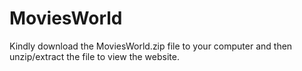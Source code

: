 # MoviesWorld
Kindly download the MoviesWorld.zip file to your computer and then unzip/extract the file to view the website.

